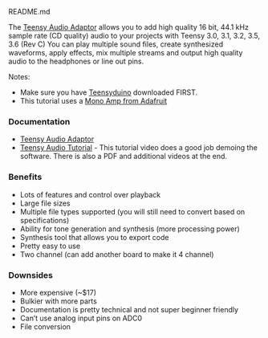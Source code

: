 README.md

The [Teensy Audio Adaptor](https://www.pjrc.com/store/teensy3_audio.html) allows you to add high quality 16 bit, 44.1 kHz sample rate (CD quality) audio to your projects with Teensy 3.0, 3.1, 3.2, 3.5, 3.6 (Rev C) You can play multiple sound files, create synthesized waveforms, apply effects, mix multiple streams and output high quality audio to the headphones or line out pins.

Notes:
- Make sure you have [Teensyduino](https://www.pjrc.com/teensy/teensyduino.html) downloaded FIRST.
- This tutorial uses a [Mono Amp from Adafruit](https://www.adafruit.com/product/2130?gclid=Cj0KCQjw_4-SBhCgARIsAAlegrU9cJs5dlVJV7ATvMN_ZpnQAuV_lfIG4kjmcd8_OEmV05fjlxZlw6IaAoZ-EALw_wcB)

### Documentation
- [Teensy Audio Adaptor](https://www.pjrc.com/store/teensy3_audio.html)
- [Teensy Audio Tutorial](https://www.pjrc.com/store/audio_tutorial_kit.html) - This tutorial video does a good job demoing the software. There is also a PDF and additional videos at the end.


### Benefits
- Lots of features and control over playback
- Large file sizes
- Multiple file types supported (you will still need to convert based on specifications)
- Ability for tone generation and synthesis (more processing power)
- Synthesis tool that allows you to export code
- Pretty easy to use
- Two channel (can add another board to make it 4 channel)

### Downsides
- More expensive (~$17)
- Bulkier with more parts
- Documentation is pretty technical and not super beginner friendly
- Can’t use analog input pins on ADC0
- File conversion

